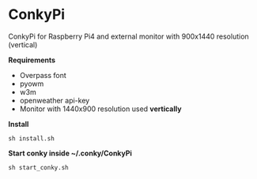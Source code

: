 # ConkyPi
ConkyPi for Raspberry Pi4 and external monitor with 900x1440 resolution (vertical)

<b>Requirements</b>

- Overpass font
- pyowm
- w3m
- openweather api-key
- Monitor with 1440x900 resolution used <b> vertically </b>

<b>Install</b>

`sh install.sh`

<b>Start conky inside ~/.conky/ConkyPi</b>

`sh start_conky.sh`
